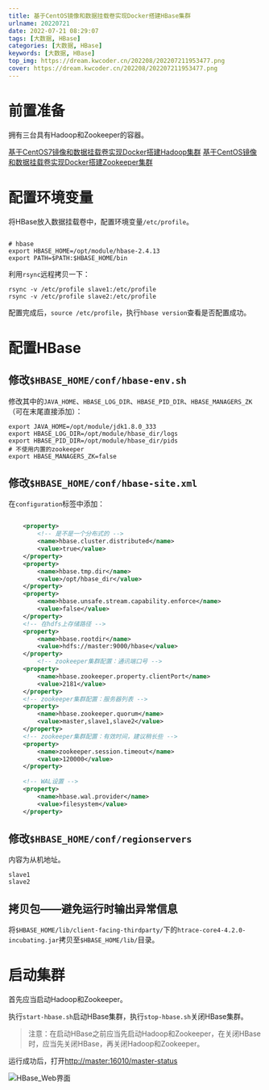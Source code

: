 ```yaml
---
title: 基于CentOS镜像和数据挂载卷实现Docker搭建HBase集群
urlname: 20220721
date: 2022-07-21 08:29:07
tags: [大数据, HBase]
categories: [大数据, HBase]
keywords: [大数据, HBase]
top_img: https://dream.kwcoder.cn/202208/202207211953477.png
cover: https://dream.kwcoder.cn/202208/202207211953477.png
---
```


# 前置准备

拥有三台具有Hadoop和Zookeeper的容器。

[基于CentOS7镜像和数据挂载卷实现Docker搭建Hadoop集群](/p/20220626/)
[基于CentOS镜像和数据挂载卷实现Docker搭建Zookeeper集群](/p/20220718/)

# 配置环境变量

将HBase放入数据挂载卷中，配置环境变量`/etc/profile`。

```shell

# hbase
export HBASE_HOME=/opt/module/hbase-2.4.13
export PATH=$PATH:$HBASE_HOME/bin

```

利用`rsync`远程拷贝一下：

```shell
rsync -v /etc/profile slave1:/etc/profile
rsync -v /etc/profile slave2:/etc/profile
```

配置完成后，`source /etc/profile`，执行`hbase version`查看是否配置成功。

# 配置HBase

## 修改`$HBASE_HOME/conf/hbase-env.sh`

修改其中的`JAVA_HOME`、`HBASE_LOG_DIR`、`HBASE_PID_DIR`、`HBASE_MANAGERS_ZK`（可在末尾直接添加）：

```shell
export JAVA_HOME=/opt/module/jdk1.8.0_333
export HBASE_LOG_DIR=/opt/module/hbase_dir/logs
export HBASE_PID_DIR=/opt/module/hbase_dir/pids
# 不使用内置的zookeeper
export HBASE_MANAGERS_ZK=false
```

## 修改`$HBASE_HOME/conf/hbase-site.xml`

在`configuration`标签中添加：

```xml

    <property>
        <!-- 是不是一个分布式的 -->
        <name>hbase.cluster.distributed</name>
        <value>true</value>
    </property>
    <property>
        <name>hbase.tmp.dir</name>
        <value>/opt/hbase_dir</value>
    </property>
    <property>
        <name>hbase.unsafe.stream.capability.enforce</name>
        <value>false</value>
    </property>
    <!-- 在hdfs上存储路径 -->
    <property>
        <name>hbase.rootdir</name>
        <value>hdfs://master:9000/hbase</value>
    </property>
        <!-- zookeeper集群配置：通讯端口号 -->
    <property>
        <name>hbase.zookeeper.property.clientPort</name>
        <value>2181</value>
    </property>
    <!-- zookeeper集群配置：服务器列表 -->
    <property>
        <name>hbase.zookeeper.quorum</name>
        <value>master,slave1,slave2</value>
    </property>
    <!-- zookeeper集群配置：有效时间，建议稍长些 -->
    <property>
        <name>zookeeper.session.timeout</name>
        <value>120000</value>
    </property>
    
    <!-- WAL设置 -->
    <property>
        <name>hbase.wal.provider</name>
        <value>filesystem</value>
    </property>

```

## 修改`$HBASE_HOME/conf/regionservers`

内容为从机地址。

```text
slave1
slave2
```

## 拷贝包——避免运行时输出异常信息

将`$HBASE_HOME/lib/client-facing-thirdparty/`下的`htrace-core4-4.2.0-incubating.jar`拷贝至`$HBASE_HOME/lib/`目录。

# 启动集群

首先应当启动Hadoop和Zookeeper。

执行`start-hbase.sh`启动HBase集群，执行`stop-hbase.sh`关闭HBase集群。

> 注意：在启动HBase之前应当先启动Hadoop和Zookeeper，在关闭HBase时，应当先关闭HBase，再关闭Hadoop和Zookeeper。

运行成功后，打开[http://master:16010/master-status](http://master:16010/master-status)





![HBase_Web界面](https://dream.kwcoder.cn/202208/202207222037214.png)
